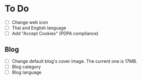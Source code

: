 # To Do
- [ ] Change web icon
- [ ] Thai and English language
- [ ] Add "Accept Cookies" (PDPA compliance)
## Blog
- [ ] Change default blog's cover image. The current one is 17MB.
- [ ] Blog category
- [ ] Blog language